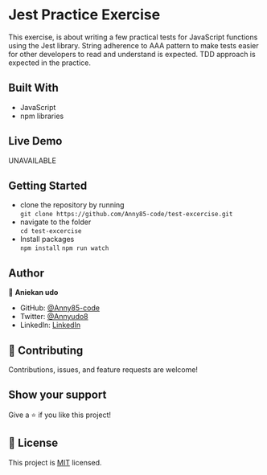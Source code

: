 # Jest Practice Exercise

This exercise, is about writing a few practical tests for JavaScript functions using the Jest library. String adherence to AAA pattern to make tests easier for other developers to read and understand is expected. TDD approach is expected in the practice.

## Built With

- JavaScript
- npm libraries

## Live Demo

UNAVAILABLE

## Getting Started

- clone the repository by running\
   `git clone https://github.com/Anny85-code/test-excercise.git`
- navigate to the folder\
   `cd test-excercise`
- Install packages\
   `npm install`
  `npm run watch`

## Author

👤 **Aniekan udo**

- GitHub: [@Anny85-code](https://github.com/Anny85-code)
- Twitter: [@Annyudo8](https://twitter.com/Anny_udo8)
- LinkedIn: [LinkedIn](https://www.linkedin.com/in/aniekan-udo-665b65213/)

## :handshake: Contributing

Contributions, issues, and feature requests are welcome!

## Show your support

Give a :star:️ if you like this project!

## :memo: License

This project is [MIT](./MIT.md) licensed.
